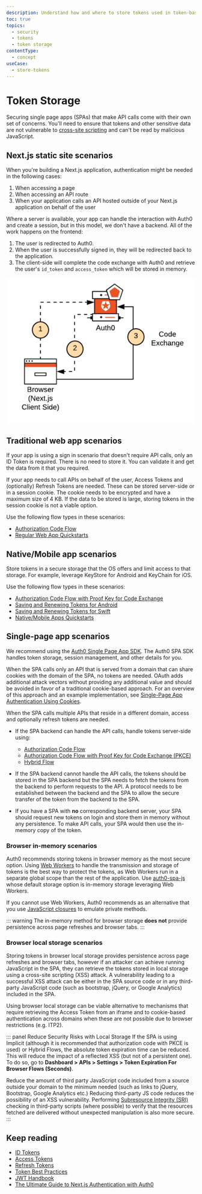```yaml
---
description: Understand how and where to store tokens used in token-based authentication.
toc: true 
topics:
  - security
  - tokens
  - token storage
contentType:
  - concept
useCase:
  - store-tokens
---
```


# Token Storage

Securing single page apps (SPAs) that make API calls come with their own set of concerns. You'll need to ensure that tokens and other sensitive data are not vulnerable to [cross-site scripting](https://www.owasp.org/index.php/Cross-site_Scripting_(XSS)) and can't be read by malicious JavaScript.

## Next.js static site scenarios

When you're building a Next.js application, authentication might be needed in the following cases:

1. When accessing a page
2. When accessing an API route
3. When your application calls an API hosted outside of your Next.js application on behalf of the user

Where a server is available, your app can handle the interaction with Auth0 and create a session, but in this model, we don't have a backend. All of the work happens on the frontend:

1. The user is redirected to Auth0.
2. When the user is successfully signed in, they will be redirected back to the application.
3. The client-side will complete the code exchange with Auth0 and retrieve the user's `id_token` and `access_token` which will be stored in memory.

![In-Memory Token Storage](/media/articles/tokens/in-memory-token-storage.png)

## Traditional web app scenarios

If your app is using a sign in scenario that doesn't require API calls, only an ID Token is required. There is no need to store it. You can validate it and get the data from it that you required. 

If your app needs to call APIs on behalf of the user, Access Tokens and (optionally) Refresh Tokens are needed. These can be stored server-side or in a session cookie. The cookie needs to be encrypted and have a maximum size of 4 KB. If the data to be stored is large, storing tokens in the session cookie is not a viable option. 

Use the following flow types in these scenarios: 

- [Authorization Code Flow](/flows/concepts/auth-code)
- [Regular Web App Quickstarts](/quickstart/webapp)

## Native/Mobile app scenarios

Store tokens in a secure storage that the OS offers and limit access to that storage. For example, leverage KeyStore for Android and KeyChain for iOS.

Use the following flow types in these scenarios:

- [Authorization Code Flow with Proof Key for Code Exchange](/flows/concepts/auth-code-pkce)
- [Saving and Renewing Tokens for Android](/libraries/auth0-android/save-and-refresh-tokens)
- [Saving and Renewing Tokens for Swift](/libraries/auth0-swift/save-and-refresh-jwt-tokens)
- [Native/Mobile Apps Quickstarts](/quickstart/native)

## Single-page app scenarios

We recommend using the [Auth0 Single Page App SDK](/libraries/auth0-spa-js). The Auth0 SPA SDK handles token storage, session management, and other details for you.

When the SPA calls only an API that is served from a domain that can share cookies with the domain of the SPA, no tokens are needed. OAuth adds additional attack vectors without providing any additional value and should be avoided in favor of a traditional cookie-based approach. For an overview of this approach and an example implementation, see [Single-Page App Authentication Using Cookies](/login/spa/authenticate-with-cookies).

When the SPA calls multiple APIs that reside in a different domain, access and optionally refresh tokens are needed.

-  If the SPA backend can handle the API calls, handle tokens server-side using:
    - [Authorization Code Flow](/flows/concepts/auth-code)
    - [Authorization Code Flow with Proof Key for Code Exchange (PKCE)](/flows/concepts/auth-code-pkce)
    - [Hybrid Flow](/api-auth/grant/hybrid)

- If the SPA backend cannot handle the API calls, the tokens should be stored in the SPA backend but the SPA needs to fetch the tokens from the backend to perform requests to the API. A protocol needs to be established between the backend and the SPA to allow the secure transfer of the token from the backend to the SPA.

- If you have a SPA with **no** corresponding backend server, your SPA should request new tokens on login and store them in memory without any persistence. To make API calls, your SPA would then use the in-memory copy of the token.

### Browser in-memory scenarios

Auth0 recommends storing tokens in browser memory as the most secure option. Using [Web Workers](https://developer.mozilla.org/en-US/docs/Web/API/Web_Workers_API) to handle the transmission and storage of tokens is the best way to protect the tokens, as Web Workers run in a separate global scope than the rest of the application. Use [auth0-spa-js](https://github.com/auth0/auth0-spa-js) whose default storage option is in-memory storage leveraging Web Workers.

If you cannot use Web Workers, Auth0 recommends as an alternative that you use [JavaScript closures](https://developer.mozilla.org/en-US/docs/Web/JavaScript/Closures#Emulating_private_methods_with_closures) to emulate private methods.

::: warning
The in-memory method for browser storage **does not** provide persistence across page refreshes and browser tabs. 
:::

### Browser local storage scenarios

Storing tokens in browser local storage provides persistence across page refreshes and browser tabs, however if an attacker can achieve running JavaScript in the SPA, they can retrieve the tokens stored in local storage using a cross-site scripting (XSS) attack. A vulnerability leading to a successful XSS attack can be either in the SPA source code or in any third-party JavaScript code (such as bootstrap, jQuery, or Google Analytics) included in the SPA.

Using browser local storage can be viable alternative to mechanisms that require retrieving the Access Token from an iframe and to cookie-based authentication across domains when these are not possible due to browser restrictions (e.g. ITP2).

::: panel Reduce Security Risks with Local Storage
If the SPA is using Implicit (although it is recommended that authorization code with PKCE is used) or Hybrid Flows, the absolute token expiration time can be reduced. This will reduce the impact of a reflected XSS (but not of a persistent one). To do so, go to **Dashboard > APIs > Settings > Token Expiration For Browser Flows (Seconds)**.

Reduce the amount of third party JavaScript code included from a source outside your domain to the minimum needed (such as links to jQuery, Bootstrap, Google Analytics etc.) Reducing third-party JS code reduces the possibility of an XSS vulnerability. Performing [Subresource Integrity (SRI)](https://developer.mozilla.org/en-US/docs/Web/Security/Subresource_Integrity) checking in third-party scripts (where possible) to verify that the resources fetched are delivered without unexpected manipulation is also more secure.
:::

## Keep reading

* [ID Tokens](/tokens/concepts/id-tokens)
* [Access Tokens](/tokens/concepts/access-tokens)
* [Refresh Tokens](/tokens/concepts/refresh-tokens)
* [Token Best Practices](/best-practices/token-best-practices)
* [JWT Handbook](https://auth0.com/resources/ebooks/jwt-handbook)
* [The Ultimate Guide to Next.js Authentication with Auth0](https://auth0.com/blog/ultimate-guide-nextjs-authentication-auth0/?utm_source=twitter&utm_medium=sc&utm_campaign=nextjs_authn_guide)
